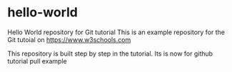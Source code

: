 # hello-world
Hello World repository for Git tutorial
This is an example repository for the Git tutoial on https://www.w3schools.com

This repository is built step by step in the tutorial.
Its is now for github tutorial
pull example
